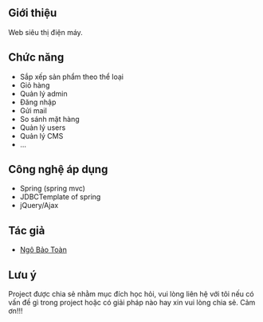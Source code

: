 ## Giới thiệu
Web siêu thị điện máy.

## Chức năng
- Sắp xếp sản phẩm theo thể loại
- Giỏ hàng
- Quản lý admin
- Đăng nhập
- Gửi mail
- So sánh mặt hàng
- Quản lý users
- Quản lý CMS
- ...

## Công nghệ áp dụng
- Spring (spring mvc)
- JDBCTemplate of spring
- jQuery/Ajax

## Tác giả
- [Ngô Bảo Toàn]

## Lưu ý
Project được chia sẻ nhằm mục đích học hỏi, vui lòng liên hệ với tôi nếu có vấn đề gì trong project hoặc có giải pháp nào hay xin vui lòng chia sẻ. Cảm ơn!!!

[//]:#
[Ngô Bảo Toàn]: <https://www.facebook.com/btit95>
